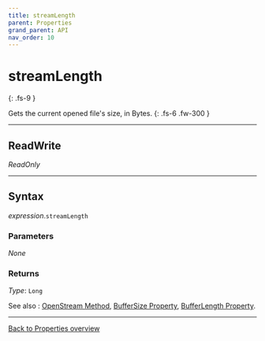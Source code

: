 ```yaml
---
title: streamLength
parent: Properties
grand_parent: API
nav_order: 10
---
```


# streamLength
{: .fs-9 }

Gets the current opened file's size, in Bytes.
{: .fs-6 .fw-300 }

---

## ReadWrite

_ReadOnly_

---

## Syntax

*expression*.`streamLength`

### Parameters

_None_

### Returns

*Type*: `Long`

See also
: [OpenStream Method](https://ecp-solutions.github.io/ECPTextStream/api/methods/openstream.html), [BufferSize Property](https://ecp-solutions.github.io/ECPTextStream/api/properties/buffersize.html), [BufferLength Property](https://ecp-solutions.github.io/ECPTextStream/api/properties/bufferlength.html).

---

[Back to Properties overview](https://ecp-solutions.github.io/ECPTextStream/api/properties/)
